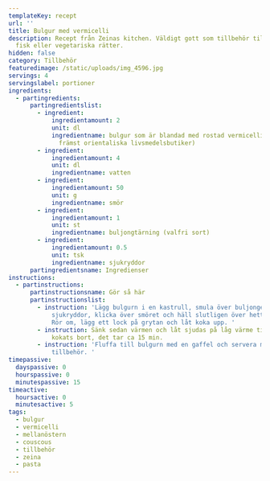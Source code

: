 ```yaml
---
templateKey: recept
url: ''
title: Bulgur med vermicelli
description: Recept från Zeinas kitchen. Väldigt gott som tillbehör till kött,
  fisk eller vegetariska rätter.
hidden: false
category: Tillbehör
featuredimage: /static/uploads/img_4596.jpg
servings: 4
servingslabel: portioner
ingredients:
  - partingredients:
      partingredientslist:
        - ingredient:
            ingredientamount: 2
            unit: dl
            ingredientname: bulgur som är blandad med rostad vermicelli (finns att hittas i
              främst orientaliska livsmedelsbutiker)
        - ingredient:
            ingredientamount: 4
            unit: dl
            ingredientname: vatten
        - ingredient:
            ingredientamount: 50
            unit: g
            ingredientname: smör
        - ingredient:
            ingredientamount: 1
            unit: st
            ingredientname: buljongtärning (valfri sort)
        - ingredient:
            ingredientamount: 0.5
            unit: tsk
            ingredientname: sjukryddor
      partingredientsname: Ingredienser
instructions:
  - partinstructions:
      partinstructionsname: Gör så här
      partinstructionslist:
        - instruction: 'Lägg bulgurn i en kastrull, smula över buljongen, krydda med
            sjukryddor, klicka över smöret och häll slutligen över hett vatten.
            Rör om, lägg ett lock på grytan och låt koka upp. '
        - instruction: Sänk sedan värmen och låt sjudas på låg värme tills allt vatten har
            kokats bort, det tar ca 15 min.
        - instruction: 'Fluffa till bulgurn med en gaffel och servera med önskat
            tillbehör. '
timepassive:
  dayspassive: 0
  hourspassive: 0
  minutespassive: 15
timeactive:
  hoursactive: 0
  minutesactive: 5
tags:
  - bulgur
  - vermicelli
  - mellanöstern
  - couscous
  - tillbehör
  - zeina
  - pasta
---
```

